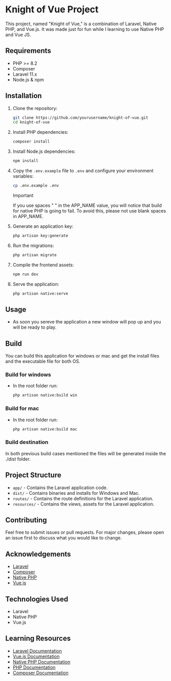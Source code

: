 # Knight of Vue Project
This project, named "Knight of Vue," is a combination of Laravel, Native PHP, and Vue.js. It was made just for fun while I learning to use Native PHP and Vue JS.

## Requirements

- PHP >= 8.2
- Composer
- Laravel 11.x
- Node.js & npm

## Installation

1. Clone the repository:
    ```bash
    git clone https://github.com/yourusername/knight-of-vue.git
    cd knight-of-vue
    ```

2. Install PHP dependencies:
    ```bash
    composer install
    ```

3. Install Node.js dependencies:
    ```bash
    npm install
    ```

4. Copy the `.env.example` file to `.env` and configure your environment variables:
    ```bash
    cp .env.example .env
    ```

    > [!IMPORTANT]
    > If you use spaces " " in the APP_NAME value, you will notice that build for native PHP is going to fail. To avoid this, please not use blank spaces in APP_NAME. 

5. Generate an application key:
    ```bash
    php artisan key:generate
    ```

6. Run the migrations:
    ```bash
    php artisan migrate
    ```

7. Compile the frontend assets:
    ```bash
    npm run dev
    ```

8. Serve the application:
    ```bash
    php artisan native:serve
    ```

## Usage

- As soon you sereve the application a new window will pop up and you will be ready to play.

## Build

You can build this application for windows or mac and get the install files and the executable file for both OS.

### Build for windows

- In the root folder run:
    ```bash
    php artisan native:build win
    ```

### Build for mac

- In the root folder run:
    ```bash
    php artisan native:build mac
    ```

### Build destination

In both previous build cases mentioned the files will be generated inside the ./dist folder.

## Project Structure

- `app/` - Contains the Laravel application code.
- `dist/` - Contains binaries and installs for Windows and Mac.
- `routes/` - Contains the route definitions for the Laravel application.
- `resources/` - Contains the views, assets for the Laravel application.

## Contributing

Feel free to submit issues or pull requests. For major changes, please open an issue first to discuss what you would like to change.


## Acknowledgements

- [Laravel](https://laravel.com/)
- [Composer](https://getcomposer.org/)
- [Native PHP](https://nativephp.com/)
- [Vue.js](https://vuejs.org/)

## Technologies Used

- Laravel
- Native PHP
- Vue.js

## Learning Resources

- [Laravel Documentation](https://laravel.com/docs)
- [Vue.js Documentation](https://vuejs.org/v2/guide/)
- [Native PHP Documentation](https://nativephp.com/docs/1/getting-started/introduction)
- [PHP Documentation](https://www.php.net/docs.php)
- [Composer Documentation](https://getcomposer.org/doc/)